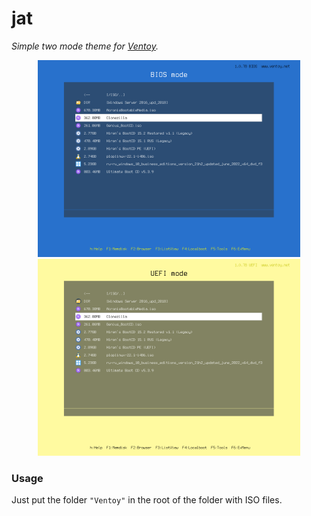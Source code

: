 # jat
*Simple two mode theme for [Ventoy](https://www.ventoy.net/).*

<p align="center">
<img src="img/jat01.png" alt="jat bios" width="420" />
<img src="img/jat02.png" alt="jat uefi" width="420" />
</p>

### Usage

Just put the folder `"Ventoy"` in the root of the folder with ISO files.
